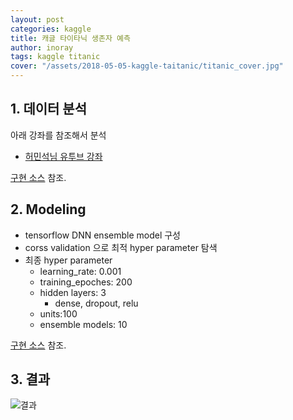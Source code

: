 ```yaml
---
layout: post
categories: kaggle
title: 캐글 타이타닉 생존자 예측
author: inoray
tags: kaggle titanic
cover: "/assets/2018-05-05-kaggle-taitanic/titanic_cover.jpg"
---
```

## 1. 데이터 분석

아래 강좌를 참조해서 분석

- [허민석님 유투브 강좌](https://www.youtube.com/watch?v=aqp_9HV58Ls)

[구현 소스](https://github.com/inoray/ML_DL_Tensorflow_study/tree/master/season_02_Kaggle/01_Titanic_Machine_Learning_from_Disaster/김성헌/김성헌_타이타닉_데이터분석.ipynb) 참조.



## 2. Modeling

- tensorflow DNN ensemble model 구성
- corss validation 으로 최적 hyper parameter 탐색
- 최종 hyper parameter
  - learning_rate: 0.001
  - training_epoches: 200
  - hidden layers: 3
    - dense, dropout, relu
  - units:100
  - ensemble models: 10

[구현 소스](https://github.com/inoray/ML_DL_Tensorflow_study/tree/master/season_02_Kaggle/01_Titanic_Machine_Learning_from_Disaster/김성헌/김성헌_타이타닉_DNN_Ensemble.ipynb) 참조.



## 3. 결과

![결과](/assets/2018-05-05-kaggle-taitanic/김성헌_타이타닉_DNN_Ensemble.png)
